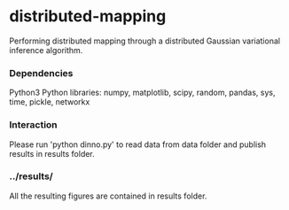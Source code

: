# distributed-mapping
Performing distributed mapping through a distributed Gaussian variational inference algorithm.

### Dependencies
Python3
Python libraries: numpy, matplotlib, scipy, random, pandas, sys, time, pickle, networkx

### Interaction
Please run 'python dinno.py' to read data from data folder and publish results in results folder.

### ../results/
All the resulting figures are contained in results folder.

